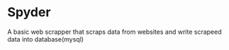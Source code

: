 # Spyder
A basic web scrapper that scraps data from websites and write  scrapeed data into database(mysql)
